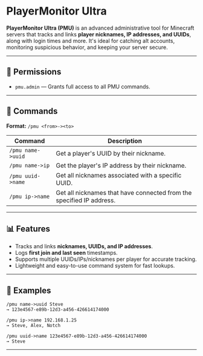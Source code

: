 # **PlayerMonitor Ultra**

**PlayerMonitor Ultra (PMU)** is an advanced administrative tool for Minecraft servers that tracks and links **player nicknames, IP addresses, and UUIDs**, along with login times and more. It's ideal for catching alt accounts, monitoring suspicious behavior, and keeping your server secure.

---

## 🔐 **Permissions**

* `pmu.admin` — Grants full access to all PMU commands.

---

## 💬 **Commands**

**Format:** `/pmu <from>-><to>`

| Command           | Description                                                          |
| ----------------- | -------------------------------------------------------------------- |
| `/pmu name->uuid` | Get a player's UUID by their nickname.                               |
| `/pmu name->ip`   | Get the player's IP address by their nickname.                       |
| `/pmu uuid->name` | Get all nicknames associated with a specific UUID.                   |
| `/pmu ip->name`   | Get all nicknames that have connected from the specified IP address. |

---

## 📊 **Features**

* Tracks and links **nicknames, UUIDs, and IP addresses**.
* Logs **first join and last seen** timestamps.
* Supports multiple UUIDs/IPs/nicknames per player for accurate tracking.
* Lightweight and easy-to-use command system for fast lookups.

---

## 📂 **Examples**

```
/pmu name->uuid Steve
→ 123e4567-e89b-12d3-a456-426614174000

/pmu ip->name 192.168.1.25
→ Steve, Alex, Notch

/pmu uuid->name 123e4567-e89b-12d3-a456-426614174000
→ Steve
```

---
